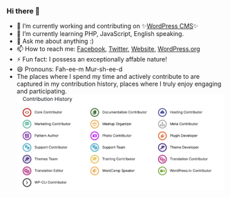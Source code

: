 ### Hi there 👋

- 🔭  I’m currently working and contributing on ✨[WordPress CMS](https://profiles.w.org/fahimmurshed)✨
- 🌱  I’m currently learning PHP, JavaScript, English speaking.
- 💬  Ask me about anything :)
- 📫  How to reach me: [Facebook](https://fb.com/gFahim), [Twitter](https://twitter.com/WPFahim), [Website](https://fahimm.com/), [WordPress.org](https://profiles.wordpress.org/fahimmurshed)
- ⚡  Fun fact: I possess an exceptionally affable nature!
- 😄 Pronouns: Fah-ee-m Mur-sh-ee-d
- The places where I spend my time and actively contribute to are captured in my contribution history, places where I truly enjoy engaging and participating.
![The places where I spend my time and actively contribute to are captured in my contribution history, places where I truly enjoy engaging and participating.](https://raw.githubusercontent.com/murshed/murshed/main/FahimMurshedWordPressContribution.png)
